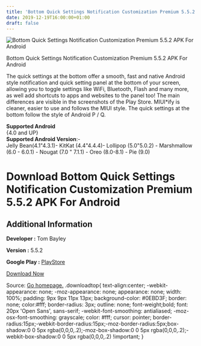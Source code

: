 ```yaml
---
title: 'Bottom Quick Settings Notification Customization Premium 5.5.2 APK For Android'
date: 2019-12-19T16:00:00+01:00
draft: false
---
```


![Bottom Quick Settings Notification Customization Premium 5.5.2 APK For Android](https://i1.wp.com/apkhome.net/wp-content/uploads/2019/12/Bottom-Quick-Settings-Notification-Customization-Premium-5.5.2.png "Bottom Quick Settings Notification Customization Premium 5.5.2 APK For Android")

  

Bottom Quick Settings Notification Customization Premium 5.5.2 APK For Android

The quick settings at the bottom offer a smooth, fast and native Android style notification and quick setting panel at the bottom of your screen, allowing you to toggle settings like WiFi, Bluetooth, Flash and many more, as well add shortcuts to apps and websites to the panel too! The main differences are visible in the screenshots of the Play Store. MIUI\*ify is cleaner, easier to use and follows the MIUI style. The quick settings at the bottom follow the style of Android P / Q.

**Supported Android**  
{4.0 and UP}  
**Supported Android Version**:-  
Jelly Bean(4.1"4.3.1)- KitKat (4.4"4.4.4)- Lollipop (5.0"5.0.2) - Marshmallow (6.0 - 6.0.1) - Nougat (7.0 " 7.1.1) - Oreo (8.0-8.1) - Pie (9.0)

Download Bottom Quick Settings Notification Customization Premium 5.5.2 APK For Android
=======================================================================================

Additional Information
----------------------

**Developer :** Tom Bayley

**Version :** 5.5.2

**Google Play :** [PlayStore](https://play.google.com/store/apps/details?id=com.tombayley.bottomquicksettings)

  

[Download Now](https://store4app.co/post/bottom-quick-settings-notification-customization-premium-5-5-2-apk-for-android_1576766898)

  
Source: [Go homepage.](https://store4app.co/post/bottom-quick-settings-notification-customization-premium-5-5-2-apk-for-android_1576766898) .downloadtop{ text-align:center; -webkit-appearance: none; -moz-appearance: none; appearance: none; width: 100%; padding: 9px 9px 11px 13px; background-color: #0EBD3F; border: none; color:#fff; border-radius: 3px; outline: none; font-weight;bold; font: 20px 'Open Sans', sans-serif; -webkit-font-smoothing: antialiased; -moz-osx-font-smoothing: grayscale; color: #fff; cursor: pointer; border-radius:15px;-webkit-border-radius:15px;-moz-border-radius:5px;box-shadow:0 0 5px rgba(0,0,0,.2);-moz-box-shadow:0 0 5px rgba(0,0,0,.2);-webkit-box-shadow:0 0 5px rgba(0,0,0,.2) !important; }